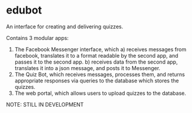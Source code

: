 # edubot
An interface for creating and delivering quizzes.

Contains 3 modular apps:

1. The Facebook Messenger interface, which 
  a) receives messages from facebook, translates it to a format readable by the second app, and passes it to the second app.
  b) receives data from the second app, translates it into a json message, and posts it to Messenger.
2. The Quiz Bot, which receives messages, processes them, and returns appropriate responses via queries to the database which stores the quizzes.
3. The web portal, which allows users to upload quizzes to the database.

NOTE: STILL IN DEVELOPMENT
